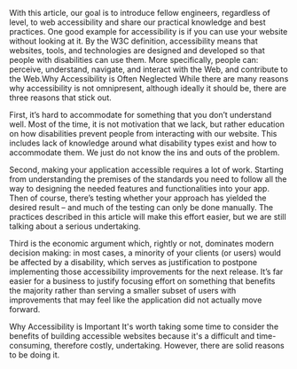 With this article, our goal is to introduce fellow engineers, regardless of level, to web accessibility and share our practical knowledge and best practices.
One good example for accessibility is if you can use your website without looking at it.
By the W3C definition, accessibility means that websites, tools, and technologies are designed and developed so that people with disabilities can use them. More specifically, people can: perceive, understand, navigate, and interact with the Web, and contribute to the Web.Why Accessibility is Often Neglected
While there are many reasons why accessibility is not omnipresent, although ideally it should be, there are three reasons that stick out.

First, it’s hard to accommodate for something that you don’t understand well. Most of the time, it is not motivation that we lack, but rather education on how disabilities prevent people from interacting with our website. This includes lack of knowledge around what disability types exist and how to accommodate them. We just do not know the ins and outs of the problem.

Second, making your application accessible requires a lot of work. Starting from understanding the premises of the standards you need to follow all the way to designing the needed features and functionalities into your app. Then of course, there’s testing whether your approach has yielded the desired result – and much of the testing can only be done manually. The practices described in this article will make this effort easier, but we are still talking about a serious undertaking.

Third is the economic argument which, rightly or not, dominates modern decision making: in most cases, a minority of your clients (or users) would be affected by a disability, which serves as justification to postpone implementing those accessibility improvements for the next release. It’s far easier for a business to justify focusing effort on something that benefits the majority rather than serving a smaller subset of users with improvements that may feel like the application did not actually move forward.

Why Accessibility is Important
It's worth taking some time to consider the benefits of building accessible websites because it's a difficult and time-consuming, therefore costly, undertaking. However, there are solid reasons to be doing it.